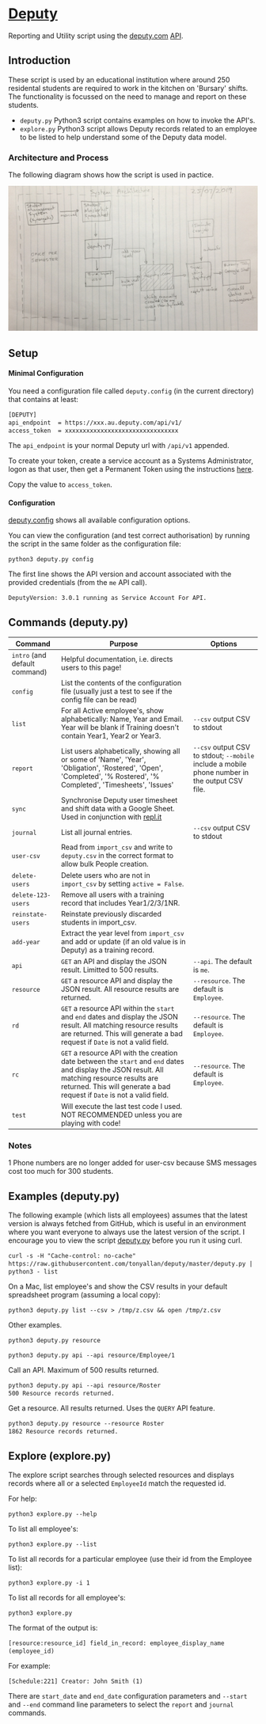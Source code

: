 # [Deputy](https://www.deputy.com/features)
Reporting and Utility script using the [deputy.com](https://www.deputy.com) [API](https://api-doc.deputy.com/API/Getting_Started).

## Introduction

These script is used by an educational institution where around 250 residental students are required to work in the kitchen on 'Bursary' shifts. The functionality is focussed on the need to manage and report on these students.

* `deputy.py` Python3 script contains examples on how to invoke the API's.
* `explore.py` Python3 script allows Deputy records related to an employee to be listed to help understand some of the Deputy data model.

### Architecture and Process

The following diagram shows how the script is used in pactice.

![Architecture](architecture.jpg)

## Setup

#### Minimal Configuration
You need a configuration file called `deputy.config` (in the current directory) that contains at least:

```
[DEPUTY]
api_endpoint  = https://xxx.au.deputy.com/api/v1/
access_token  = xxxxxxxxxxxxxxxxxxxxxxxxxxxxxxxx
```
The `api_endpoint` is your normal Deputy url with `/api/v1` appended.

To create your token, create a service account as a Systems Administrator, logon as that user, then get a Permanent Token using the instructions [here](http://api-doc.deputy.com/API/Authentication).

Copy the value to `access_token`.

#### Configuration

[deputy.config](deptuty.config) shows all available configuration options.

You can view the configuration (and test correct authorisation) by running the script in the same folder as the configuration file:
```
python3 deputy.py config
```
The first line shows the API version and account associated with the provided credentials (from the `me` API call).
```
DeputyVersion: 3.0.1 running as Service Account For API.
```

## Commands (deputy.py)

|Command|Purpose|Options|
|-------|-------|-------|
|`intro` (and default command)|Helpful documentation, i.e. directs users to this page!||
|`config`|List the contents of the configuration file (usually just a test to see if the config file can be read)||
|`list`|For all Active employee's, show alphabetically: Name, Year and Email. Year will be blank if Training doesn't contain Year1, Year2 or Year3.|`--csv` output CSV to stdout|
|`report`|List users alphabetically, showing all or some of 'Name', 'Year', 'Obligation', 'Rostered', 'Open', 'Completed', '% Rostered', '% Completed', 'Timesheets', 'Issues'|`--csv` output CSV to stdout; `--mobile` include a mobile phone number in the output CSV file.|
|`sync`|Synchronise Deputy user timesheet and shift data with a Google Sheet. Used in conjunction with [repl.it](https://repl.it)||
|`journal`|List all journal entries.|`--csv` output CSV to stdout|
|`user-csv`|Read from `import_csv` and write to `deputy.csv` in the correct format to allow bulk People creation.||
|`delete-users`|Delete users who are not in `import_csv` by setting `active = False`.||
|`delete-123-users`|Remove all users with a training record that includes Year1/2/3/1NR.||
|`reinstate-users`|Reinstate previously discarded students in import_csv.||
|`add-year`|Extract the year level from `import_csv` and add or update (if an old value is in Deputy) as a training record.||
|`api`|`GET` an API and display the JSON result. Limitted to 500 results.|`--api`. The default is `me`. |
|`resource`|`GET` a resource API and display the JSON result. All resource results are returned.|`--resource`. The default is `Employee`. |
|`rd`|`GET` a resource API within the `start` and `end` dates and display the JSON result. All matching resource results are returned. This will generate a bad request if `Date` is not a valid field.|`--resource`. The default is `Employee`. |
|`rc`|`GET` a resource API with the creation date between the `start` and `end` dates and display the JSON result. All matching resource results are returned. This will generate a bad request if `Date` is not a valid field.|`--resource`. The default is `Employee`. |
|`test`|Will execute the last test code I used. NOT RECOMMENDED unless you are playing with code!||

### Notes

1 Phone numbers are no longer added for user-csv because SMS messages cost too much for 300 students.

## Examples (deputy.py)

The following example (which lists all employees) assumes that the latest version is always fetched from GitHub, which is useful in an environment where you want everyone to always use the latest version of the script. I encourage you to view the script [deputy.py](deputy.py) before you run it using curl.
```
curl -s -H "Cache-control: no-cache" https://raw.githubusercontent.com/tonyallan/deputy/master/deputy.py | python3 - list
```

On a Mac, list employee's and show the CSV results in your default spreadsheet program (assuming a local copy):
```
python3 deputy.py list --csv > /tmp/z.csv && open /tmp/z.csv
```

Other examples.

```
python3 deputy.py resource 
```

```
python3 deputy.py api --api resource/Employee/1 
```

Call an API. Maximum of 500 results returned.
```
python3 deputy.py api --api resource/Roster
500 Resource records returned.
```

Get a resource. All results returned. Uses the `QUERY` API feature.
```
python3 deputy.py resource --resource Roster
1862 Resource records returned.
```

## Explore (explore.py)

The explore script searches through selected resources and displays records where all or a selected `EmployeeId` match the requested id.

For help:

```
python3 explore.py --help
```

To list all employee's:

```
python3 explore.py --list
```

To list all records for a particular employee (use their id from the Employee list):

```
python3 explore.py -i 1
```

To list all records for all employee's:

```
python3 explore.py
```

The format of the output is:
```
[resource:resource_id] field_in_record: employee_display_name (employee_id)
```

For example:
```
[Schedule:221] Creator: John Smith (1)
```

There are `start_date` and `end_date` configuration parameters and `--start` and `--end` command line parameters to select the `report` and `journal` commands.
